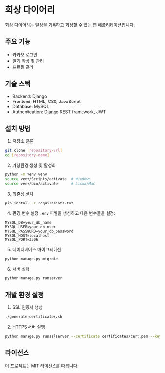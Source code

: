 # 회상 다이어리

회상 다이어리는 일상을 기록하고 회상할 수 있는 웹 애플리케이션입니다.

## 주요 기능

- 카카오 로그인
- 일기 작성 및 관리
- 프로필 관리

## 기술 스택

- Backend: Django
- Frontend: HTML, CSS, JavaScript
- Database: MySQL
- Authentication: Django REST framework, JWT

## 설치 방법

1. 저장소 클론

```bash
git clone [repository-url]
cd [repository-name]
```

2. 가상환경 생성 및 활성화

```bash
python -m venv venv
source venv/Scripts/activate  # Windows
source venv/bin/activate      # Linux/Mac
```

3. 의존성 설치

```bash
pip install -r requirements.txt
```

4. 환경 변수 설정
   `.env` 파일을 생성하고 다음 변수들을 설정:

```
MYSQL_DB=your_db_name
MYSQL_USER=your_db_user
MYSQL_PASSWORD=your_db_password
MYSQL_HOST=localhost
MYSQL_PORT=3306
```

5. 데이터베이스 마이그레이션

```bash
python manage.py migrate
```

6. 서버 실행

```bash
python manage.py runserver
```

## 개발 환경 설정

1. SSL 인증서 생성

```bash
./generate-certificates.sh
```

2. HTTPS 서버 실행

```bash
python manage.py runsslserver --certificate certificates/cert.pem --key certificates/key.pem
```

## 라이선스

이 프로젝트는 MIT 라이선스를 따릅니다.
